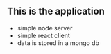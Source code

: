 ## This is the application

- simple node server
- simple react client
- data is stored in a mongo db
